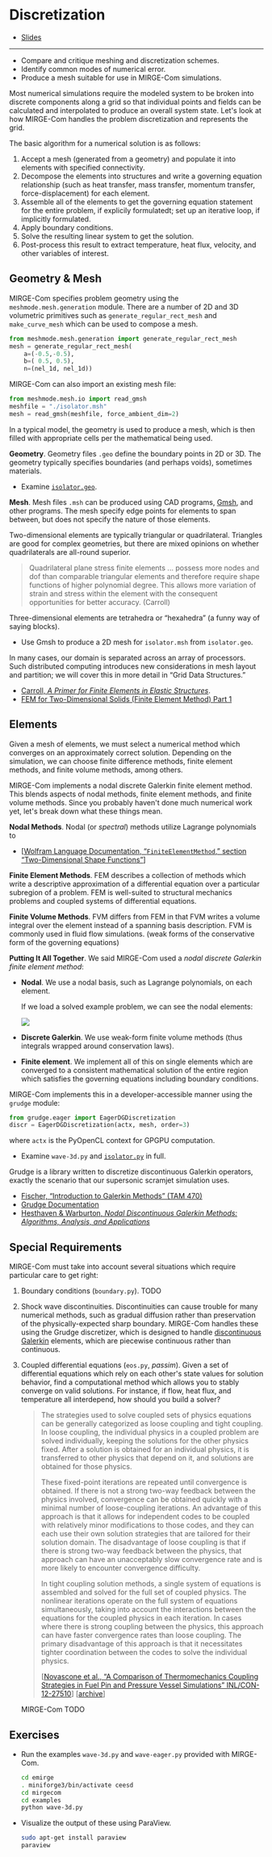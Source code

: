 #   Discretization

* [Slides](./slides/1-discrete.pdf)

---

- Compare and critique meshing and discretization schemes.
- Identify common modes of numerical error.
- Produce a mesh suitable for use in MIRGE-Com simulations.

Most numerical simulations require the modeled system to be broken into discrete components along a grid so that individual points and fields can be calculated and interpolated to produce an overall system state.  Let's look at how MIRGE-Com handles the problem discretization and represents the grid.

The basic algorithm for a numerical solution is as follows:

1. Accept a mesh (generated from a geometry) and populate it into elements with specified connectivity.
2. Decompose the elements into structures and write a governing equation relationship (such as heat transfer, mass transfer, momentum transfer, force-displacement) for each element.
3. Assemble all of the elements to get the governing equation statement for the entire problem, if explicily formulatedt; set up an iterative loop, if implicitly formulated.
4. Apply boundary conditions.
5. Solve the resulting linear system to get the solution.
6. Post-process this result to extract temperature, heat flux, velocity, and other variables of interest.


##  Geometry & Mesh

MIRGE-Com specifies problem geometry using the `meshmode.mesh.generation` module.  There are a number of 2D and 3D volumetric primitives such as `generate_regular_rect_mesh` and `make_curve_mesh` which can be used to compose a mesh.

```py
from meshmode.mesh.generation import generate_regular_rect_mesh
mesh = generate_regular_rect_mesh(
    a=(-0.5,-0.5),
    b=( 0.5, 0.5),
    n=(nel_1d, nel_1d))
```

MIRGE-Com can also import an existing mesh file:

```py
from meshmode.mesh.io import read_gmsh
meshfile = "./isolator.msh"
mesh = read_gmsh(meshfile, force_ambient_dim=2)
```

In a typical model, the geometry is used to produce a mesh, which is then filled with appropriate cells per the mathematical being used.

**Geometry**.  Geometry files `.geo` define the boundary points in 2D or 3D.  The geometry typically specifies boundaries (and perhaps voids), sometimes materials.

- Examine [`isolator.geo`](https://raw.githubusercontent.com/w-hagen/isolator/master/isolator.geo).

**Mesh**.  Mesh files `.msh` can be produced using CAD programs, [Gmsh](https://gmsh.info/doc/texinfo/gmsh.html), and other programs.  The mesh specify edge points for elements to span between, but does not specify the nature of those elements.

Two-dimensional elements are typically triangular or quadrilateral.  Triangles are good for complex geometries, but there are mixed opinions on whether quadrilaterals are all-round superior.

> Quadrilateral plane stress finite elements ... possess more nodes and dof than comparable triangular elements and therefore require shape functions of higher polynomial degree.  This allows more variation of strain and stress within the element with the consequent opportunities for better accuracy.  (Carroll)

Three-dimensional elements are tetrahedra or “hexahedra” (a funny way of saying blocks).

- Use Gmsh to produce a 2D mesh for `isolator.msh` from `isolator.geo`.

In many cases, our domain is separated across an array of processors.  Such distributed computing introduces new considerations in mesh layout and partition; we will cover this in more detail in “Grid Data Structures.”

- [Carroll, *A Primer for Finite Elements in Elastic Structures*](https://books.google.com/books?id=6J7ec7ILGYQC&pg=PA225&lpg=PA225#v=onepage&q&f=false).
- [FEM for Two-Dimensional Solids (Finite Element Method) Part 1](http://what-when-how.com/the-finite-element-method/fem-for-two-dimensional-solids-finite-element-method-part-1/)


##  Elements

Given a mesh of elements, we must select a numerical method which converges on an approximately correct solution.  Depending on the simulation, we can choose finite difference methods, finite element methods, and finite volume methods, among others.

MIRGE-Com implements a nodal discrete Galerkin finite element method.  This blends aspects of nodal methods, finite element methods, and finite volume methods.  Since you probably haven't done much numerical work yet, let's break down what these things mean.

**Nodal Methods**.  Nodal (or _spectral_) methods utilize Lagrange polynomials to

- [[Wolfram Language Documentation, “`FiniteElementMethod`,” section “Two-Dimensional Shape Functions”](https://reference.wolfram.com/applications/structural/FiniteElementMethod.html)]

**Finite Element Methods**.  FEM describes a collection of methods which write a descriptive approximation of a differential equation over a particular subregion of a problem.  FEM is well-suited to structural mechanics problems and coupled systems of differential equations.

**Finite Volume Methods**.  FVM differs from FEM in that FVM writes a volume integral over the element instead of a spanning basis description.  FVM is commonly used in fluid flow simulations.
(weak forms of the conservative form of the governing equations)


**Putting It All Together**.  We said MIRGE-Com used a _nodal discrete Galerkin finite element method_:

- **Nodal**.  We use a nodal basis, such as Lagrange polynomials, on each element.

    If we load a solved example problem, we can see the nodal elements:

    ![](TODO)

- **Discrete Galerkin**.  We use weak-form finite volume methods (thus integrals wrapped around conservation laws).
- **Finite element**.  We implement all of this on single elements which are converged to a consistent mathematical solution of the entire region which satisfies the governing equations including boundary conditions.

MIRGE-Com implements this in a developer-accessible manner using the `grudge` module:

```py
from grudge.eager import EagerDGDiscretization
discr = EagerDGDiscretization(actx, mesh, order=3)
```

where `actx` is the PyOpenCL context for GPGPU computation.

- Examine `wave-3d.py` and [`isolator.py`](https://github.com/w-hagen/isolator/blob/master/isolator.py) in full.

Grudge is a library written to discretize discontinuous Galerkin operators, exactly the scenario that our supersonic scramjet simulation uses.

- [Fischer, “Introduction to Galerkin Methods” (TAM 470)](http://fischerp.cs.illinois.edu/tam470/refs/galerkin2.pdf)
- [Grudge Documentation](https://documen.tician.de/grudge)
- [Hesthaven & Warburton, _Nodal Discontinuous Galerkin Methods:  Algorithms, Analysis, and Applications_](https://link.springer.com/book/10.1007%2F978-0-387-72067-8)


##  Special Requirements

MIRGE-Com must take into account several situations which require particular care to get right:

1. Boundary conditions (`boundary.py`).  TODO

2. Shock wave discontinuities.  Discontinuities can cause trouble for many numerical methods, such as gradual diffusion rather than preservation of the physically-expected sharp boundary.  MIRGE-Com handles these using the Grudge discretizer, which is designed to handle [discontinuous Galerkin](https://en.wikipedia.org/wiki/Discontinuous_Galerkin_method) elements, which are piecewise continuous rather than continuous.

3. Coupled differential equations (`eos.py`, _passim_).  Given a set of differential equations which rely on each other's state values for solution behavior, find a computational method which allows you to stably converge on valid solutions.  For instance, if flow, heat flux, and temperature all interdepend, how should you build a solver?

    > The strategies used to solve coupled sets of physics equations can be generally categorized as loose coupling and tight coupling. In loose coupling, the individual physics in a coupled problem are solved individually, keeping the solutions for the other physics fixed. After a solution is obtained for an individual physics, it is transferred to other physics that depend on it, and solutions are obtained for those physics.
    >
    > These fixed-point iterations are repeated until convergence is obtained. If there is not a strong two-way feedback between the physics involved, convergence can be obtained quickly with a minimal number of loose-coupling iterations. An advantage of this approach is that it allows for independent codes to be coupled with relatively minor modifications to those codes, and they can each use their own solution strategies that are tailored for their solution domain. The disadvantage of loose coupling is that if  there is strong two-way feedback between the physics, that approach can have an unacceptably slow convergence rate and is more likely to encounter convergence difficulty.
    >
    > In tight coupling solution methods, a single system of equations is assembled and solved for the full set of coupled physics. The nonlinear iterations operate on the full system of equations simultaneously, taking into account the interactions between the equations for the coupled physics in each iteration. In cases where there is strong coupling between the physics, this approach can have faster convergence rates than loose coupling. The primary disadvantage of this approach is that it necessitates tighter coordination between the codes to solve the individual physics.
    >
    > [[Novascone et al., “A Comparison of Thermomechanics Coupling Strategies in Fuel Pin and Pressure Vessel Simulations” INL/CON-12-27510](https://inldigitallibrary.inl.gov/sites/sti/sti/5842302.pdf)] [[archive](https://1library.net/document/qodk670z-comparison-thermomechanics-coupling-strategies-fuel-pressure-vessel-simulations.html)]

    MIRGE-Com TODO


##  Exercises

- Run the examples `wave-3d.py` and `wave-eager.py` provided with MIRGE-Com.

    ```sh
    cd emirge
    . miniforge3/bin/activate ceesd
    cd mirgecom
    cd examples
    python wave-3d.py
    ```

- Visualize the output of these using ParaView.

    ```sh
    sudo apt-get install paraview
    paraview
    ```
